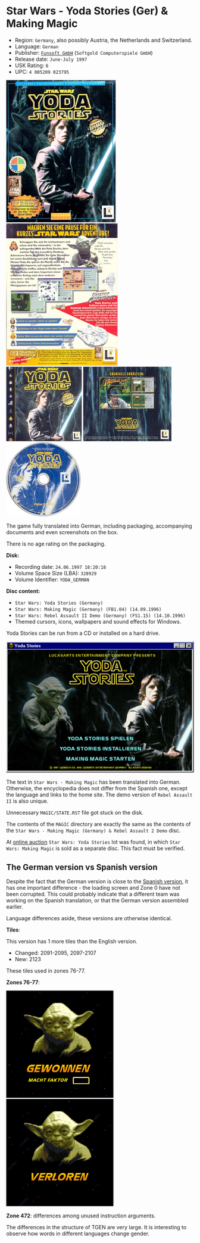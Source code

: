 Star Wars - Yoda Stories (Ger) & Making Magic
=================================================

* Region: `Germany`, also possibly Austria, the Netherlands and Switzerland.
* Language: `German`
* Publisher: [`Funsoft GmbH`](http://web.archive.org/web/19980119214124fw_/http://www.funsoft-online.com/) (`Softgold Computerspiele GmbH`)
* Release date: `June-July 1997`
* USK Rating: `6`
* UPC: `4 005209 023795`

[![](images/cover/thumb/yoda-stories-germany-box-front.jpg)](images/cover/yoda-stories-germany-box-front.jpg)
[![](images/cover/thumb/yoda-stories-germany-box-back.jpg)](images/cover/yoda-stories-germany-box-back.jpg)
[![](images/cover/thumb/yoda-stories-germany-jewel-case-front.jpg)](images/cover/yoda-stories-germany-jewel-case-front.jpg)
[![](images/cover/thumb/yoda-stories-germany-jewel-case-back.jpg)](images/cover/yoda-stories-germany-jewel-case-back.jpg)
[![](images/cover/thumb/yoda-stories-germany-disk-front.jpg)](images/cover/yoda-stories-germany-disk-front.jpg)

The game fully translated into German, including packaging,
accompanying documents and even screenshots on the box.

There is no age rating on the packaging.

**Disk:**

* Recording date: `24.06.1997 18:20:18`
* Volume Space Size (LBA): `328929`
* Volume Identifier: `YODA_GERMAN`

**Disc content:**

* `Star Wars: Yoda Stories (Germany)`
* `Star Wars: Making Magic (Germany) (FB1.04) (14.09.1996)`
* `Star Wars: Rebel Assault II Demo (Germany) (FS1.15) (14.10.1996)`
* Themed cursors, icons, wallpapers and sound effects for Windows.

Yoda Stories can be run from a CD or installed on a hard drive.

![](images/setup/germany.png)

The text in `Star Wars - Making Magic` has been translated into German.
Otherwise, the encyclopedia does not differ from the Spanish one, except the language
and links to the home site. The demo version of `Rebel Assault II` is also unique.

Unnecessary `MAGIC/STATE.RST` file got stuck on the disk.

The contents of the `MAGIC` directory are exactly the same as the contents of the `Star Wars - Making Magic (Germany) & Rebel Assault 2 Demo` disc.

At [online auction](https://www.ebay.com/itm/313549180173?hash=item4900fccd0d:g:kxUAAOSw8~Zfoa1F&amdata=enc%3AAQAHAAAAsF%2FMcbk2q7HHknYk41bX%2Bb7ItlICBHiUBasPzzLylTyWqaijnCTTVO8Ijm2hFpV1VKDUg22cOWqa%2Fpi%2F7BKIYwHX9tpTGcN2xcno0flNLQwnKilpFKVa2i3%2BpRJN4Lj1V%2F4n5Hc2epkcGaAS2LiAebneTWwedWFon80e9hB02hWPSrBBDDvXRBH1Du2dGxXP1ZHHZzMzEzHvhfgIiza8GlNTiYheKeOeChb2Vb%2FRDyM5%7Ctkp%3ABk9SR8iGzsb2YA)
`Star Wars: Yoda Stories` lot was found, in which `Star Wars: Making Magic` is sold as a separate disc.
This fact must be verified.


The German version vs Spanish version 
-------------------------------------

Despite the fact that the German version is close to the [Spanish version](spain.md),
it has one important difference - the loading screen and Zone 0 have not been corrupted. 
This could probably indicate that a different team was working on the Spanish translation, 
or that the German version assembled earlier.

Language differences aside, these versions are otherwise identical.

**Tiles**:

This version has 1 more tiles than the English version.

* Changed: 2091-2095, 2097-2107
* New: 2123

These tiles used in zones 76-77.

**Zones 76-77**:

![](images/zones/076de.png) ![](images/zones/077de.png)

**Zone 472**: differences among unused instruction arguments.

The differences in the structure of TGEN are very large.
It is interesting to observe how words in different languages change gender.
